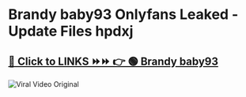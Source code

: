 
 # Brandy baby93 Onlyfans Leaked - Update Files hpdxj

## <h2><a href="https://clipsfans.com/Brandy_baby93&ref=git">🔗 Click to LINKS ⏩⏩ 👉 🟢 Brandy baby93 </a></h2>

<a href="https://clipsfans.com/Brandy_baby93&ref=git" rel="nofollow" data-target="animated-image.originalLink"><img src="https://i.ibb.co.com/xMMVF88/686577567.gif" alt="Viral Video Original" style="max-width: 100%; display: inline-block;" data-target="animated-image.originalImage"></a>

